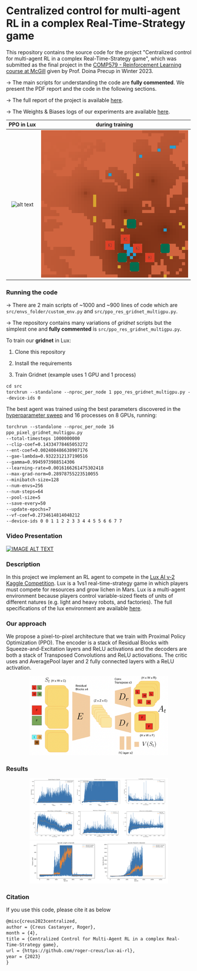 # Centralized control for multi-agent RL in a complex Real-Time-Strategy game

This repository contains the source code for the project "Centralized control for multi-agent RL in a complex Real-Time-Strategy game", which was submitted as the final project in the [COMP579 - Reinforcement Learning course at McGill](https://www.cs.mcgill.ca/~dprecup/courses/Winter2023/syllabus.html) given by Prof. Doina Precup in Winter 2023.

&rarr; The main scripts for understanding the code are **fully commented**. We present the PDF report and the code in the following sections.

&rarr; The full report of the project is available [here](https://github.com/roger-creus/centralized-control-lux/blob/main/report.pdf).

&rarr; The Weights & Biases logs of our experiments are available [here](https://api.wandb.ai/links/rogercreus/49pdlt7a).


|  PPO in Lux | during training |  
|:-------------------------:|:-------------------------:|
|![alt text](imgs/vid.gif)| ![alt text](imgs/vid2.gif)| 


### Running the code

&rarr; There are 2 main scripts of ~1000 and ~900 lines of code which are ```src/envs_folder/custom_env.py``` and ```src/ppo_res_gridnet_multigpu.py```.

&rarr; The repository contains many variations of *gridnet* scripts but the simplest one and **fully commented** is ```src/ppo_res_gridnet_multigpu.py```.

To train our **gridnet** in Lux:

1) Clone this repository

2) Install the requirements

3) Train Gridnet (example uses 1 GPU and 1 process)

```
cd src
torchrun --standalone --nproc_per_node 1 ppo_res_gridnet_multigpu.py --device-ids 0
```


The best agent was trained using the best parameters discovered in the [hyperparameter sweep](https://api.wandb.ai/links/rogercreus/49pdlt7a) and 16 processes on 8 GPUs, running:

```
torchrun --standalone --nproc_per_node 16 ppo_pixel_gridnet_multigpu.py 
--total-timesteps 1000000000 
--clip-coef=0.14334778465053272 
--ent-coef=0.002408486638907176 
--gae-lambda=0.9322312137190516
--gamma=0.9945973988514306
--learning-rate=0.0016166261475302418 
--max-grad-norm=0.28978755223510055 
--minibatch-size=128
--num-envs=256 
--num-steps=64 
--pool-size=5 
--save-every=50 
--update-epochs=7 
--vf-coef=0.2734614814048212 
--device-ids 0 0 1 1 2 2 3 3 4 4 5 5 6 6 7 7

```

### Video Presentation

[![IMAGE ALT TEXT](https://i3.ytimg.com/vi/uclhK0L6mb0/maxresdefault.jpg)](http://www.youtube.com/watch?v=uclhK0L6mb0&ab "Video Title")


### Description

In this project we implement an RL agent to compete in the [Lux AI v-2 Kaggle Competition](https://github.com/Lux-AI-Challenge/Lux-Design-S2). Lux is a 1vs1 real-time-strategy game in which players must compete for resources and grow lichen in Mars. Lux is a multi-agent environment because players control variable-sized fleets of units of different natures (e.g. light and heavy robots, and factories). The full specifications of the lux environment are available [here](https://www.lux-ai.org/specs-s2).

### Our approach

We propose a pixel-to-pixel architecture that we train with Proximal Policy Optimization (PPO). The encoder is a stack of Residual Blocks with Squeeze-and-Excitation layers and ReLU activations and the decoders are both a stack of Transposed Convolutions and ReLU actiovations. The critic uses and AveragePool layer and 2 fully connected layers with a ReLU activation.

<div align="center">
  <img src="imgs/arch.png" alt="The centralized agent" width="75%" />
</div>


### Results

<div align="center">
  <img src="imgs/exp_logs.png" alt="Training curves for the final configuration" width="75%" />
</div>

<div align="center">
  <img src="imgs/exp_logs2.png" alt="Training curves for the final configuration" width="75%" />
</div>


### Citation

If you use this code, please cite it as below

```
@misc{creus2023centralized,
author = {Creus Castanyer, Roger},
month = {4},
title = {Centralized Control for Multi-Agent RL in a complex Real-Time-Strategy game},
url = {https://github.com/roger-creus/lux-ai-rl},
year = {2023}
}
```






